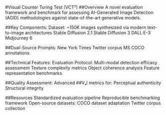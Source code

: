 #Visual Counter Turing Test (VCT²)
##Overview
A novel evaluation framework and benchmark for assessing AI-Generated Image Detection (AGID) methodologies against state-of-the-art generative models.

##Key Components:
Dataset: ~150K images synthesized via modern text-to-image architectures
Stable Diffusion 2.1
Stable Diffusion 3
DALL·E-3
Midjourney 6

##Dual-Source Prompts:
New York Times Twitter corpus
MS COCO annotations


##Technical Features:
Evaluation Protocol: Multi-modal detection efficacy assessment
Texture complexity metrics
Object coherence analysis
Feature representation benchmarks

##Quality Assessment: 
Advanced ##VₐI metrics for:
Perceptual authenticity
Structural integrity


##Resources
Standardized evaluation pipeline
Reproducible benchmarking framework
Open-source datasets:
COCO dataset adaptation
Twitter corpus collection
